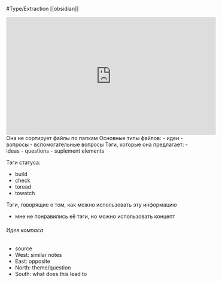 #Type/Extraction [[obsidian]]
<iframe width="560" height="315" src="https://www.youtube.com/embed/HSTOSWOhNo4?si=-fL8TMdUkvlKauX6" title="YouTube video player" frameborder="0" allow="accelerometer; autoplay; clipboard-write; encrypted-media; gyroscope; picture-in-picture; web-share" allowfullscreen></iframe>
Она не сортирует файлы по папкам
Основные типы файлов:
- идеи
- вопросы
- вспомогательные вопросы
Тэги, которые она предлагает:
- ideas 
- questions
- suplement elements

Тэги статуса:
- build
- check
- toread
- towatch

Тэги, говорящие о том, как можно использовать эту информацию
- мне не понравились её тэги, но можно использовать концепт

###### Идея компаса
- source
- West: similar notes
- East: opposite
- North: theme/question
- South: what does this lead to  